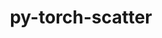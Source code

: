 ---
title: "py-torch-scatter"
layout: cache
categories: [package, develop]
meta: {"versions": ["2.1.2"], "compilers": ["apple-clang@=15.0.0", "gcc@=13.2.0"], "oss": ["ubuntu24.04", "ventura"], "platforms": ["darwin", "linux"], "targets": ["aarch64", "x86_64_v3"], "stacks": ["ml-darwin-aarch64-mps", "ml-linux-aarch64-cpu", "ml-linux-aarch64-cuda", "ml-linux-x86_64-cpu", "ml-linux-x86_64-cuda", "root"], "num_specs": 59, "num_specs_by_stack": {"root": 59, "ml-darwin-aarch64-mps": 3, "ml-linux-aarch64-cuda": 14, "ml-linux-aarch64-cpu": 13, "ml-linux-x86_64-cuda": 15, "ml-linux-x86_64-cpu": 14}}
spec_details: [{"hash": "boxiewbu3kdcynvtyvnqeqdfwe7xcotm", "compiler": "apple-clang@=15.0.0", "versions": ["2.1.2"], "os": "ventura", "platform": "darwin", "target": "aarch64", "variants": ["build_system=python_pip"], "stacks": ["root", "ml-darwin-aarch64-mps"], "size": "-", "tarball": "https://binaries.spack.io/develop/build_cache/darwin-ventura-aarch64/apple-clang-15.0.0/py-torch-scatter-2.1.2/darwin-ventura-aarch64-apple-clang-15.0.0-py-torch-scatter-2.1.2-boxiewbu3kdcynvtyvnqeqdfwe7xcotm.spack"}, {"hash": "tdsd5tk7it6pks25hpytq4qnjtkbazli", "compiler": "apple-clang@=15.0.0", "versions": ["2.1.2"], "os": "ventura", "platform": "darwin", "target": "aarch64", "variants": ["build_system=python_pip"], "stacks": ["root", "ml-darwin-aarch64-mps"], "size": "-", "tarball": "https://binaries.spack.io/develop/build_cache/darwin-ventura-aarch64/apple-clang-15.0.0/py-torch-scatter-2.1.2/darwin-ventura-aarch64-apple-clang-15.0.0-py-torch-scatter-2.1.2-tdsd5tk7it6pks25hpytq4qnjtkbazli.spack"}, {"hash": "yb2zn3h6oepxgdzbflsev52vksmpkh2f", "compiler": "apple-clang@=15.0.0", "versions": ["2.1.2"], "os": "ventura", "platform": "darwin", "target": "aarch64", "variants": ["build_system=python_pip"], "stacks": ["root", "ml-darwin-aarch64-mps"], "size": "-", "tarball": "https://binaries.spack.io/develop/build_cache/darwin-ventura-aarch64/apple-clang-15.0.0/py-torch-scatter-2.1.2/darwin-ventura-aarch64-apple-clang-15.0.0-py-torch-scatter-2.1.2-yb2zn3h6oepxgdzbflsev52vksmpkh2f.spack"}, {"hash": "25i73ufc7vhnjd53uhgwbam5nnbrghmv", "compiler": "gcc@=13.2.0", "versions": ["2.1.2"], "os": "ubuntu24.04", "platform": "linux", "target": "aarch64", "variants": ["build_system=python_pip"], "stacks": ["root", "ml-linux-aarch64-cuda"], "size": "-", "tarball": "https://binaries.spack.io/develop/build_cache/linux-ubuntu24.04-aarch64/gcc-13.2.0/py-torch-scatter-2.1.2/linux-ubuntu24.04-aarch64-gcc-13.2.0-py-torch-scatter-2.1.2-25i73ufc7vhnjd53uhgwbam5nnbrghmv.spack"}, {"hash": "3ecpi6wdvpn2tgbfjajk46fmygofoubt", "compiler": "gcc@=13.2.0", "versions": ["2.1.2"], "os": "ubuntu24.04", "platform": "linux", "target": "aarch64", "variants": ["build_system=python_pip"], "stacks": ["root", "ml-linux-aarch64-cuda"], "size": "-", "tarball": "https://binaries.spack.io/develop/build_cache/linux-ubuntu24.04-aarch64/gcc-13.2.0/py-torch-scatter-2.1.2/linux-ubuntu24.04-aarch64-gcc-13.2.0-py-torch-scatter-2.1.2-3ecpi6wdvpn2tgbfjajk46fmygofoubt.spack"}, {"hash": "4ibyblfzhm2uvepa746wsrinxtqidecp", "compiler": "gcc@=13.2.0", "versions": ["2.1.2"], "os": "ubuntu24.04", "platform": "linux", "target": "aarch64", "variants": ["build_system=python_pip"], "stacks": ["root", "ml-linux-aarch64-cpu"], "size": "-", "tarball": "https://binaries.spack.io/develop/build_cache/linux-ubuntu24.04-aarch64/gcc-13.2.0/py-torch-scatter-2.1.2/linux-ubuntu24.04-aarch64-gcc-13.2.0-py-torch-scatter-2.1.2-4ibyblfzhm2uvepa746wsrinxtqidecp.spack"}, {"hash": "5m4xihfcohbypjtcbswy7wcg74zdjhjr", "compiler": "gcc@=13.2.0", "versions": ["2.1.2"], "os": "ubuntu24.04", "platform": "linux", "target": "aarch64", "variants": ["build_system=python_pip"], "stacks": ["root", "ml-linux-aarch64-cpu"], "size": "-", "tarball": "https://binaries.spack.io/develop/build_cache/linux-ubuntu24.04-aarch64/gcc-13.2.0/py-torch-scatter-2.1.2/linux-ubuntu24.04-aarch64-gcc-13.2.0-py-torch-scatter-2.1.2-5m4xihfcohbypjtcbswy7wcg74zdjhjr.spack"}, {"hash": "6ncdflpwy7mo5ktmkauoke4ztxqclpvv", "compiler": "gcc@=13.2.0", "versions": ["2.1.2"], "os": "ubuntu24.04", "platform": "linux", "target": "aarch64", "variants": ["build_system=python_pip"], "stacks": ["root", "ml-linux-aarch64-cpu"], "size": "-", "tarball": "https://binaries.spack.io/develop/build_cache/linux-ubuntu24.04-aarch64/gcc-13.2.0/py-torch-scatter-2.1.2/linux-ubuntu24.04-aarch64-gcc-13.2.0-py-torch-scatter-2.1.2-6ncdflpwy7mo5ktmkauoke4ztxqclpvv.spack"}, {"hash": "77k2sl4bg7gtpc7yj7ynxkbtljptnhz3", "compiler": "gcc@=13.2.0", "versions": ["2.1.2"], "os": "ubuntu24.04", "platform": "linux", "target": "aarch64", "variants": ["build_system=python_pip"], "stacks": ["root", "ml-linux-aarch64-cuda"], "size": "-", "tarball": "https://binaries.spack.io/develop/build_cache/linux-ubuntu24.04-aarch64/gcc-13.2.0/py-torch-scatter-2.1.2/linux-ubuntu24.04-aarch64-gcc-13.2.0-py-torch-scatter-2.1.2-77k2sl4bg7gtpc7yj7ynxkbtljptnhz3.spack"}, {"hash": "7xpuhc6ct3aiz22q5fugi724vlxghvrj", "compiler": "gcc@=13.2.0", "versions": ["2.1.2"], "os": "ubuntu24.04", "platform": "linux", "target": "aarch64", "variants": ["build_system=python_pip"], "stacks": ["root", "ml-linux-aarch64-cuda"], "size": "-", "tarball": "https://binaries.spack.io/develop/build_cache/linux-ubuntu24.04-aarch64/gcc-13.2.0/py-torch-scatter-2.1.2/linux-ubuntu24.04-aarch64-gcc-13.2.0-py-torch-scatter-2.1.2-7xpuhc6ct3aiz22q5fugi724vlxghvrj.spack"}, {"hash": "acvwtu44bghfc7boe3ml4xtxphvkka3i", "compiler": "gcc@=13.2.0", "versions": ["2.1.2"], "os": "ubuntu24.04", "platform": "linux", "target": "aarch64", "variants": ["build_system=python_pip"], "stacks": ["root", "ml-linux-aarch64-cuda"], "size": "-", "tarball": "https://binaries.spack.io/develop/build_cache/linux-ubuntu24.04-aarch64/gcc-13.2.0/py-torch-scatter-2.1.2/linux-ubuntu24.04-aarch64-gcc-13.2.0-py-torch-scatter-2.1.2-acvwtu44bghfc7boe3ml4xtxphvkka3i.spack"}, {"hash": "ax2ubfy2zfrqjwm6wpld5rfurk7zsybc", "compiler": "gcc@=13.2.0", "versions": ["2.1.2"], "os": "ubuntu24.04", "platform": "linux", "target": "aarch64", "variants": ["build_system=python_pip"], "stacks": ["root", "ml-linux-aarch64-cuda"], "size": "-", "tarball": "https://binaries.spack.io/develop/build_cache/linux-ubuntu24.04-aarch64/gcc-13.2.0/py-torch-scatter-2.1.2/linux-ubuntu24.04-aarch64-gcc-13.2.0-py-torch-scatter-2.1.2-ax2ubfy2zfrqjwm6wpld5rfurk7zsybc.spack"}, {"hash": "bfeybodgd5mk5vs4ys62maijy7wr6ssh", "compiler": "gcc@=13.2.0", "versions": ["2.1.2"], "os": "ubuntu24.04", "platform": "linux", "target": "aarch64", "variants": ["build_system=python_pip"], "stacks": ["root", "ml-linux-aarch64-cuda"], "size": "-", "tarball": "https://binaries.spack.io/develop/build_cache/linux-ubuntu24.04-aarch64/gcc-13.2.0/py-torch-scatter-2.1.2/linux-ubuntu24.04-aarch64-gcc-13.2.0-py-torch-scatter-2.1.2-bfeybodgd5mk5vs4ys62maijy7wr6ssh.spack"}, {"hash": "bj6hzyt7cxndbmb7skj77hcgzfmwle6s", "compiler": "gcc@=13.2.0", "versions": ["2.1.2"], "os": "ubuntu24.04", "platform": "linux", "target": "aarch64", "variants": ["build_system=python_pip"], "stacks": ["root", "ml-linux-aarch64-cpu"], "size": "-", "tarball": "https://binaries.spack.io/develop/build_cache/linux-ubuntu24.04-aarch64/gcc-13.2.0/py-torch-scatter-2.1.2/linux-ubuntu24.04-aarch64-gcc-13.2.0-py-torch-scatter-2.1.2-bj6hzyt7cxndbmb7skj77hcgzfmwle6s.spack"}, {"hash": "c36am4fybuax4ljv3cffmrnkgm7detyq", "compiler": "gcc@=13.2.0", "versions": ["2.1.2"], "os": "ubuntu24.04", "platform": "linux", "target": "aarch64", "variants": ["build_system=python_pip"], "stacks": ["root", "ml-linux-aarch64-cpu"], "size": "-", "tarball": "https://binaries.spack.io/develop/build_cache/linux-ubuntu24.04-aarch64/gcc-13.2.0/py-torch-scatter-2.1.2/linux-ubuntu24.04-aarch64-gcc-13.2.0-py-torch-scatter-2.1.2-c36am4fybuax4ljv3cffmrnkgm7detyq.spack"}, {"hash": "e2lpicxtv7zbwwchixf6mw6diq4jygzq", "compiler": "gcc@=13.2.0", "versions": ["2.1.2"], "os": "ubuntu24.04", "platform": "linux", "target": "aarch64", "variants": ["build_system=python_pip"], "stacks": ["root", "ml-linux-aarch64-cuda"], "size": "-", "tarball": "https://binaries.spack.io/develop/build_cache/linux-ubuntu24.04-aarch64/gcc-13.2.0/py-torch-scatter-2.1.2/linux-ubuntu24.04-aarch64-gcc-13.2.0-py-torch-scatter-2.1.2-e2lpicxtv7zbwwchixf6mw6diq4jygzq.spack"}, {"hash": "eelhrikpqqxbgisadkrgxpq4yxqe35yp", "compiler": "gcc@=13.2.0", "versions": ["2.1.2"], "os": "ubuntu24.04", "platform": "linux", "target": "aarch64", "variants": ["build_system=python_pip"], "stacks": ["root", "ml-linux-aarch64-cpu"], "size": "-", "tarball": "https://binaries.spack.io/develop/build_cache/linux-ubuntu24.04-aarch64/gcc-13.2.0/py-torch-scatter-2.1.2/linux-ubuntu24.04-aarch64-gcc-13.2.0-py-torch-scatter-2.1.2-eelhrikpqqxbgisadkrgxpq4yxqe35yp.spack"}, {"hash": "fgtizutujl5sh5o4lgamptlqdqnatgnp", "compiler": "gcc@=13.2.0", "versions": ["2.1.2"], "os": "ubuntu24.04", "platform": "linux", "target": "aarch64", "variants": ["build_system=python_pip"], "stacks": ["root", "ml-linux-aarch64-cuda"], "size": "-", "tarball": "https://binaries.spack.io/develop/build_cache/linux-ubuntu24.04-aarch64/gcc-13.2.0/py-torch-scatter-2.1.2/linux-ubuntu24.04-aarch64-gcc-13.2.0-py-torch-scatter-2.1.2-fgtizutujl5sh5o4lgamptlqdqnatgnp.spack"}, {"hash": "fmekx3nzr3viytkrqiksmjnsxyeov5yb", "compiler": "gcc@=13.2.0", "versions": ["2.1.2"], "os": "ubuntu24.04", "platform": "linux", "target": "aarch64", "variants": ["build_system=python_pip"], "stacks": ["root", "ml-linux-aarch64-cuda"], "size": "-", "tarball": "https://binaries.spack.io/develop/build_cache/linux-ubuntu24.04-aarch64/gcc-13.2.0/py-torch-scatter-2.1.2/linux-ubuntu24.04-aarch64-gcc-13.2.0-py-torch-scatter-2.1.2-fmekx3nzr3viytkrqiksmjnsxyeov5yb.spack"}, {"hash": "i4tz7vdnoxacl2vr5u3mbfe6mzfzzv5y", "compiler": "gcc@=13.2.0", "versions": ["2.1.2"], "os": "ubuntu24.04", "platform": "linux", "target": "aarch64", "variants": ["build_system=python_pip"], "stacks": ["root", "ml-linux-aarch64-cpu"], "size": "-", "tarball": "https://binaries.spack.io/develop/build_cache/linux-ubuntu24.04-aarch64/gcc-13.2.0/py-torch-scatter-2.1.2/linux-ubuntu24.04-aarch64-gcc-13.2.0-py-torch-scatter-2.1.2-i4tz7vdnoxacl2vr5u3mbfe6mzfzzv5y.spack"}, {"hash": "iqryf4trf2gop4l7s3avuhvdr3fqdsbw", "compiler": "gcc@=13.2.0", "versions": ["2.1.2"], "os": "ubuntu24.04", "platform": "linux", "target": "aarch64", "variants": ["build_system=python_pip"], "stacks": ["root", "ml-linux-aarch64-cpu"], "size": "-", "tarball": "https://binaries.spack.io/develop/build_cache/linux-ubuntu24.04-aarch64/gcc-13.2.0/py-torch-scatter-2.1.2/linux-ubuntu24.04-aarch64-gcc-13.2.0-py-torch-scatter-2.1.2-iqryf4trf2gop4l7s3avuhvdr3fqdsbw.spack"}, {"hash": "mhdw7duznwtybqerxbifkge3w7eyrilz", "compiler": "gcc@=13.2.0", "versions": ["2.1.2"], "os": "ubuntu24.04", "platform": "linux", "target": "aarch64", "variants": ["build_system=python_pip"], "stacks": ["root", "ml-linux-aarch64-cpu"], "size": "-", "tarball": "https://binaries.spack.io/develop/build_cache/linux-ubuntu24.04-aarch64/gcc-13.2.0/py-torch-scatter-2.1.2/linux-ubuntu24.04-aarch64-gcc-13.2.0-py-torch-scatter-2.1.2-mhdw7duznwtybqerxbifkge3w7eyrilz.spack"}, {"hash": "p52j54hevmggr6ynabwgdnn7ulkq4zvg", "compiler": "gcc@=13.2.0", "versions": ["2.1.2"], "os": "ubuntu24.04", "platform": "linux", "target": "aarch64", "variants": ["build_system=python_pip"], "stacks": ["root", "ml-linux-aarch64-cpu"], "size": "-", "tarball": "https://binaries.spack.io/develop/build_cache/linux-ubuntu24.04-aarch64/gcc-13.2.0/py-torch-scatter-2.1.2/linux-ubuntu24.04-aarch64-gcc-13.2.0-py-torch-scatter-2.1.2-p52j54hevmggr6ynabwgdnn7ulkq4zvg.spack"}, {"hash": "pjcklmzgqbjwikp5thsanney34ckugsp", "compiler": "gcc@=13.2.0", "versions": ["2.1.2"], "os": "ubuntu24.04", "platform": "linux", "target": "aarch64", "variants": ["build_system=python_pip"], "stacks": ["root", "ml-linux-aarch64-cpu"], "size": "-", "tarball": "https://binaries.spack.io/develop/build_cache/linux-ubuntu24.04-aarch64/gcc-13.2.0/py-torch-scatter-2.1.2/linux-ubuntu24.04-aarch64-gcc-13.2.0-py-torch-scatter-2.1.2-pjcklmzgqbjwikp5thsanney34ckugsp.spack"}, {"hash": "ployvn63wcbbj4wjxayrko3vwqv7b5qo", "compiler": "gcc@=13.2.0", "versions": ["2.1.2"], "os": "ubuntu24.04", "platform": "linux", "target": "aarch64", "variants": ["build_system=python_pip"], "stacks": ["root", "ml-linux-aarch64-cpu"], "size": "-", "tarball": "https://binaries.spack.io/develop/build_cache/linux-ubuntu24.04-aarch64/gcc-13.2.0/py-torch-scatter-2.1.2/linux-ubuntu24.04-aarch64-gcc-13.2.0-py-torch-scatter-2.1.2-ployvn63wcbbj4wjxayrko3vwqv7b5qo.spack"}, {"hash": "qdcxsk2ndhoal6ltb3my4pysxgc2c5rz", "compiler": "gcc@=13.2.0", "versions": ["2.1.2"], "os": "ubuntu24.04", "platform": "linux", "target": "aarch64", "variants": ["build_system=python_pip"], "stacks": ["root", "ml-linux-aarch64-cuda"], "size": "-", "tarball": "https://binaries.spack.io/develop/build_cache/linux-ubuntu24.04-aarch64/gcc-13.2.0/py-torch-scatter-2.1.2/linux-ubuntu24.04-aarch64-gcc-13.2.0-py-torch-scatter-2.1.2-qdcxsk2ndhoal6ltb3my4pysxgc2c5rz.spack"}, {"hash": "seh2wny764umjgdhemuqb46cuvwc5ms3", "compiler": "gcc@=13.2.0", "versions": ["2.1.2"], "os": "ubuntu24.04", "platform": "linux", "target": "aarch64", "variants": ["build_system=python_pip"], "stacks": ["root", "ml-linux-aarch64-cpu"], "size": "-", "tarball": "https://binaries.spack.io/develop/build_cache/linux-ubuntu24.04-aarch64/gcc-13.2.0/py-torch-scatter-2.1.2/linux-ubuntu24.04-aarch64-gcc-13.2.0-py-torch-scatter-2.1.2-seh2wny764umjgdhemuqb46cuvwc5ms3.spack"}, {"hash": "uigsqtv4ud2eix5dpcsi4wdhuzjqum7o", "compiler": "gcc@=13.2.0", "versions": ["2.1.2"], "os": "ubuntu24.04", "platform": "linux", "target": "aarch64", "variants": ["build_system=python_pip"], "stacks": ["root", "ml-linux-aarch64-cuda"], "size": "-", "tarball": "https://binaries.spack.io/develop/build_cache/linux-ubuntu24.04-aarch64/gcc-13.2.0/py-torch-scatter-2.1.2/linux-ubuntu24.04-aarch64-gcc-13.2.0-py-torch-scatter-2.1.2-uigsqtv4ud2eix5dpcsi4wdhuzjqum7o.spack"}, {"hash": "vx6qlq4g2lukkxgeasegv2wsjq3ux3zi", "compiler": "gcc@=13.2.0", "versions": ["2.1.2"], "os": "ubuntu24.04", "platform": "linux", "target": "aarch64", "variants": ["build_system=python_pip"], "stacks": ["root", "ml-linux-aarch64-cuda"], "size": "-", "tarball": "https://binaries.spack.io/develop/build_cache/linux-ubuntu24.04-aarch64/gcc-13.2.0/py-torch-scatter-2.1.2/linux-ubuntu24.04-aarch64-gcc-13.2.0-py-torch-scatter-2.1.2-vx6qlq4g2lukkxgeasegv2wsjq3ux3zi.spack"}, {"hash": "w7ea7tu4qdupx55r2rpynr5kvfvinx4u", "compiler": "gcc@=13.2.0", "versions": ["2.1.2"], "os": "ubuntu24.04", "platform": "linux", "target": "aarch64", "variants": ["build_system=python_pip"], "stacks": ["root", "ml-linux-aarch64-cuda"], "size": "-", "tarball": "https://binaries.spack.io/develop/build_cache/linux-ubuntu24.04-aarch64/gcc-13.2.0/py-torch-scatter-2.1.2/linux-ubuntu24.04-aarch64-gcc-13.2.0-py-torch-scatter-2.1.2-w7ea7tu4qdupx55r2rpynr5kvfvinx4u.spack"}, {"hash": "3qb4ng6cv4iivjkfsgpdxn63rasumdos", "compiler": "gcc@=13.2.0", "versions": ["2.1.2"], "os": "ubuntu24.04", "platform": "linux", "target": "x86_64_v3", "variants": ["build_system=python_pip"], "stacks": ["ml-linux-x86_64-cuda", "root"], "size": "-", "tarball": "https://binaries.spack.io/develop/build_cache/linux-ubuntu24.04-x86_64_v3/gcc-13.2.0/py-torch-scatter-2.1.2/linux-ubuntu24.04-x86_64_v3-gcc-13.2.0-py-torch-scatter-2.1.2-3qb4ng6cv4iivjkfsgpdxn63rasumdos.spack"}, {"hash": "4ccjnshns6m6qiu52toqyi5forcq7my3", "compiler": "gcc@=13.2.0", "versions": ["2.1.2"], "os": "ubuntu24.04", "platform": "linux", "target": "x86_64_v3", "variants": ["build_system=python_pip"], "stacks": ["ml-linux-x86_64-cpu", "root"], "size": "-", "tarball": "https://binaries.spack.io/develop/build_cache/linux-ubuntu24.04-x86_64_v3/gcc-13.2.0/py-torch-scatter-2.1.2/linux-ubuntu24.04-x86_64_v3-gcc-13.2.0-py-torch-scatter-2.1.2-4ccjnshns6m6qiu52toqyi5forcq7my3.spack"}, {"hash": "4ev4lfeqtihb7cza26uy7xps5ltfoivt", "compiler": "gcc@=13.2.0", "versions": ["2.1.2"], "os": "ubuntu24.04", "platform": "linux", "target": "x86_64_v3", "variants": ["build_system=python_pip"], "stacks": ["ml-linux-x86_64-cuda", "root"], "size": "-", "tarball": "https://binaries.spack.io/develop/build_cache/linux-ubuntu24.04-x86_64_v3/gcc-13.2.0/py-torch-scatter-2.1.2/linux-ubuntu24.04-x86_64_v3-gcc-13.2.0-py-torch-scatter-2.1.2-4ev4lfeqtihb7cza26uy7xps5ltfoivt.spack"}, {"hash": "4ho4byscfhfjpigw5ozhbyb3f7ydgalg", "compiler": "gcc@=13.2.0", "versions": ["2.1.2"], "os": "ubuntu24.04", "platform": "linux", "target": "x86_64_v3", "variants": ["build_system=python_pip"], "stacks": ["ml-linux-x86_64-cpu", "root"], "size": "-", "tarball": "https://binaries.spack.io/develop/build_cache/linux-ubuntu24.04-x86_64_v3/gcc-13.2.0/py-torch-scatter-2.1.2/linux-ubuntu24.04-x86_64_v3-gcc-13.2.0-py-torch-scatter-2.1.2-4ho4byscfhfjpigw5ozhbyb3f7ydgalg.spack"}, {"hash": "5ezupiflpbnah2yz2bg5s63ncyayotuh", "compiler": "gcc@=13.2.0", "versions": ["2.1.2"], "os": "ubuntu24.04", "platform": "linux", "target": "x86_64_v3", "variants": ["build_system=python_pip"], "stacks": ["ml-linux-x86_64-cpu", "root"], "size": "-", "tarball": "https://binaries.spack.io/develop/build_cache/linux-ubuntu24.04-x86_64_v3/gcc-13.2.0/py-torch-scatter-2.1.2/linux-ubuntu24.04-x86_64_v3-gcc-13.2.0-py-torch-scatter-2.1.2-5ezupiflpbnah2yz2bg5s63ncyayotuh.spack"}, {"hash": "6p6t6ndmaxjmhwk7u5oxmovdk7kmiypd", "compiler": "gcc@=13.2.0", "versions": ["2.1.2"], "os": "ubuntu24.04", "platform": "linux", "target": "x86_64_v3", "variants": ["build_system=python_pip"], "stacks": ["ml-linux-x86_64-cuda", "root"], "size": "-", "tarball": "https://binaries.spack.io/develop/build_cache/linux-ubuntu24.04-x86_64_v3/gcc-13.2.0/py-torch-scatter-2.1.2/linux-ubuntu24.04-x86_64_v3-gcc-13.2.0-py-torch-scatter-2.1.2-6p6t6ndmaxjmhwk7u5oxmovdk7kmiypd.spack"}, {"hash": "cf4az2uorsmxfuhjkxwywuqqofs4dn5n", "compiler": "gcc@=13.2.0", "versions": ["2.1.2"], "os": "ubuntu24.04", "platform": "linux", "target": "x86_64_v3", "variants": ["build_system=python_pip"], "stacks": ["ml-linux-x86_64-cuda", "root"], "size": "-", "tarball": "https://binaries.spack.io/develop/build_cache/linux-ubuntu24.04-x86_64_v3/gcc-13.2.0/py-torch-scatter-2.1.2/linux-ubuntu24.04-x86_64_v3-gcc-13.2.0-py-torch-scatter-2.1.2-cf4az2uorsmxfuhjkxwywuqqofs4dn5n.spack"}, {"hash": "d7igx7oq7aqriygaufobm2oxday726wx", "compiler": "gcc@=13.2.0", "versions": ["2.1.2"], "os": "ubuntu24.04", "platform": "linux", "target": "x86_64_v3", "variants": ["build_system=python_pip"], "stacks": ["ml-linux-x86_64-cpu", "root"], "size": "-", "tarball": "https://binaries.spack.io/develop/build_cache/linux-ubuntu24.04-x86_64_v3/gcc-13.2.0/py-torch-scatter-2.1.2/linux-ubuntu24.04-x86_64_v3-gcc-13.2.0-py-torch-scatter-2.1.2-d7igx7oq7aqriygaufobm2oxday726wx.spack"}, {"hash": "djriakbcja4grfl5n2znmwhhhzzw3q34", "compiler": "gcc@=13.2.0", "versions": ["2.1.2"], "os": "ubuntu24.04", "platform": "linux", "target": "x86_64_v3", "variants": ["build_system=python_pip"], "stacks": ["ml-linux-x86_64-cpu", "root"], "size": "-", "tarball": "https://binaries.spack.io/develop/build_cache/linux-ubuntu24.04-x86_64_v3/gcc-13.2.0/py-torch-scatter-2.1.2/linux-ubuntu24.04-x86_64_v3-gcc-13.2.0-py-torch-scatter-2.1.2-djriakbcja4grfl5n2znmwhhhzzw3q34.spack"}, {"hash": "dlqlq47ij2ivpfqiqvqrhusmjx6oedte", "compiler": "gcc@=13.2.0", "versions": ["2.1.2"], "os": "ubuntu24.04", "platform": "linux", "target": "x86_64_v3", "variants": ["build_system=python_pip"], "stacks": ["ml-linux-x86_64-cpu", "root"], "size": "-", "tarball": "https://binaries.spack.io/develop/build_cache/linux-ubuntu24.04-x86_64_v3/gcc-13.2.0/py-torch-scatter-2.1.2/linux-ubuntu24.04-x86_64_v3-gcc-13.2.0-py-torch-scatter-2.1.2-dlqlq47ij2ivpfqiqvqrhusmjx6oedte.spack"}, {"hash": "dyyoj6ejyacagvkl74feiwqnts34lo2a", "compiler": "gcc@=13.2.0", "versions": ["2.1.2"], "os": "ubuntu24.04", "platform": "linux", "target": "x86_64_v3", "variants": ["build_system=python_pip"], "stacks": ["ml-linux-x86_64-cuda", "root"], "size": "-", "tarball": "https://binaries.spack.io/develop/build_cache/linux-ubuntu24.04-x86_64_v3/gcc-13.2.0/py-torch-scatter-2.1.2/linux-ubuntu24.04-x86_64_v3-gcc-13.2.0-py-torch-scatter-2.1.2-dyyoj6ejyacagvkl74feiwqnts34lo2a.spack"}, {"hash": "flrkpg2sw2q3whwmh3afkgcrd5xxvpkd", "compiler": "gcc@=13.2.0", "versions": ["2.1.2"], "os": "ubuntu24.04", "platform": "linux", "target": "x86_64_v3", "variants": ["build_system=python_pip"], "stacks": ["ml-linux-x86_64-cpu", "root"], "size": "-", "tarball": "https://binaries.spack.io/develop/build_cache/linux-ubuntu24.04-x86_64_v3/gcc-13.2.0/py-torch-scatter-2.1.2/linux-ubuntu24.04-x86_64_v3-gcc-13.2.0-py-torch-scatter-2.1.2-flrkpg2sw2q3whwmh3afkgcrd5xxvpkd.spack"}, {"hash": "iinbcgxtn3f5onb7ikxgv2srlrwkyldp", "compiler": "gcc@=13.2.0", "versions": ["2.1.2"], "os": "ubuntu24.04", "platform": "linux", "target": "x86_64_v3", "variants": ["build_system=python_pip"], "stacks": ["ml-linux-x86_64-cuda", "root"], "size": "-", "tarball": "https://binaries.spack.io/develop/build_cache/linux-ubuntu24.04-x86_64_v3/gcc-13.2.0/py-torch-scatter-2.1.2/linux-ubuntu24.04-x86_64_v3-gcc-13.2.0-py-torch-scatter-2.1.2-iinbcgxtn3f5onb7ikxgv2srlrwkyldp.spack"}, {"hash": "jum4kszex3j5xga6vso66l53hxc33sjj", "compiler": "gcc@=13.2.0", "versions": ["2.1.2"], "os": "ubuntu24.04", "platform": "linux", "target": "x86_64_v3", "variants": ["build_system=python_pip"], "stacks": ["ml-linux-x86_64-cpu", "root"], "size": "-", "tarball": "https://binaries.spack.io/develop/build_cache/linux-ubuntu24.04-x86_64_v3/gcc-13.2.0/py-torch-scatter-2.1.2/linux-ubuntu24.04-x86_64_v3-gcc-13.2.0-py-torch-scatter-2.1.2-jum4kszex3j5xga6vso66l53hxc33sjj.spack"}, {"hash": "jvhumli3auqtr46eokumqbae27ibquy3", "compiler": "gcc@=13.2.0", "versions": ["2.1.2"], "os": "ubuntu24.04", "platform": "linux", "target": "x86_64_v3", "variants": ["build_system=python_pip"], "stacks": ["ml-linux-x86_64-cuda", "root"], "size": "-", "tarball": "https://binaries.spack.io/develop/build_cache/linux-ubuntu24.04-x86_64_v3/gcc-13.2.0/py-torch-scatter-2.1.2/linux-ubuntu24.04-x86_64_v3-gcc-13.2.0-py-torch-scatter-2.1.2-jvhumli3auqtr46eokumqbae27ibquy3.spack"}, {"hash": "kqhj3nvdfjwl5qzhcrgcj3uwx3lsqm6s", "compiler": "gcc@=13.2.0", "versions": ["2.1.2"], "os": "ubuntu24.04", "platform": "linux", "target": "x86_64_v3", "variants": ["build_system=python_pip"], "stacks": ["ml-linux-x86_64-cuda", "root"], "size": "-", "tarball": "https://binaries.spack.io/develop/build_cache/linux-ubuntu24.04-x86_64_v3/gcc-13.2.0/py-torch-scatter-2.1.2/linux-ubuntu24.04-x86_64_v3-gcc-13.2.0-py-torch-scatter-2.1.2-kqhj3nvdfjwl5qzhcrgcj3uwx3lsqm6s.spack"}, {"hash": "neb2rpcclkr6bfoylx7pvfhxe7aiibrw", "compiler": "gcc@=13.2.0", "versions": ["2.1.2"], "os": "ubuntu24.04", "platform": "linux", "target": "x86_64_v3", "variants": ["build_system=python_pip"], "stacks": ["ml-linux-x86_64-cpu", "root"], "size": "-", "tarball": "https://binaries.spack.io/develop/build_cache/linux-ubuntu24.04-x86_64_v3/gcc-13.2.0/py-torch-scatter-2.1.2/linux-ubuntu24.04-x86_64_v3-gcc-13.2.0-py-torch-scatter-2.1.2-neb2rpcclkr6bfoylx7pvfhxe7aiibrw.spack"}, {"hash": "ot4cr57urfb5q2kw2kaiwpv7fecb5zmm", "compiler": "gcc@=13.2.0", "versions": ["2.1.2"], "os": "ubuntu24.04", "platform": "linux", "target": "x86_64_v3", "variants": ["build_system=python_pip"], "stacks": ["ml-linux-x86_64-cuda", "root"], "size": "-", "tarball": "https://binaries.spack.io/develop/build_cache/linux-ubuntu24.04-x86_64_v3/gcc-13.2.0/py-torch-scatter-2.1.2/linux-ubuntu24.04-x86_64_v3-gcc-13.2.0-py-torch-scatter-2.1.2-ot4cr57urfb5q2kw2kaiwpv7fecb5zmm.spack"}, {"hash": "qo7etjakwt6b5teqor7pidsa33v7sa6x", "compiler": "gcc@=13.2.0", "versions": ["2.1.2"], "os": "ubuntu24.04", "platform": "linux", "target": "x86_64_v3", "variants": ["build_system=python_pip"], "stacks": ["ml-linux-x86_64-cuda", "root"], "size": "-", "tarball": "https://binaries.spack.io/develop/build_cache/linux-ubuntu24.04-x86_64_v3/gcc-13.2.0/py-torch-scatter-2.1.2/linux-ubuntu24.04-x86_64_v3-gcc-13.2.0-py-torch-scatter-2.1.2-qo7etjakwt6b5teqor7pidsa33v7sa6x.spack"}, {"hash": "qqbrnykyckziatsemtmx5noucpvptazh", "compiler": "gcc@=13.2.0", "versions": ["2.1.2"], "os": "ubuntu24.04", "platform": "linux", "target": "x86_64_v3", "variants": ["build_system=python_pip"], "stacks": ["ml-linux-x86_64-cuda", "root"], "size": "-", "tarball": "https://binaries.spack.io/develop/build_cache/linux-ubuntu24.04-x86_64_v3/gcc-13.2.0/py-torch-scatter-2.1.2/linux-ubuntu24.04-x86_64_v3-gcc-13.2.0-py-torch-scatter-2.1.2-qqbrnykyckziatsemtmx5noucpvptazh.spack"}, {"hash": "qrl6jn2xwk5qz3e262gfllnchkaqnyyt", "compiler": "gcc@=13.2.0", "versions": ["2.1.2"], "os": "ubuntu24.04", "platform": "linux", "target": "x86_64_v3", "variants": ["build_system=python_pip"], "stacks": ["ml-linux-x86_64-cpu", "root"], "size": "-", "tarball": "https://binaries.spack.io/develop/build_cache/linux-ubuntu24.04-x86_64_v3/gcc-13.2.0/py-torch-scatter-2.1.2/linux-ubuntu24.04-x86_64_v3-gcc-13.2.0-py-torch-scatter-2.1.2-qrl6jn2xwk5qz3e262gfllnchkaqnyyt.spack"}, {"hash": "rrk7zsasegpp4k73ea4x7yknpf6ddpld", "compiler": "gcc@=13.2.0", "versions": ["2.1.2"], "os": "ubuntu24.04", "platform": "linux", "target": "x86_64_v3", "variants": ["build_system=python_pip"], "stacks": ["ml-linux-x86_64-cpu", "root"], "size": "-", "tarball": "https://binaries.spack.io/develop/build_cache/linux-ubuntu24.04-x86_64_v3/gcc-13.2.0/py-torch-scatter-2.1.2/linux-ubuntu24.04-x86_64_v3-gcc-13.2.0-py-torch-scatter-2.1.2-rrk7zsasegpp4k73ea4x7yknpf6ddpld.spack"}, {"hash": "sskqttiz7mfkeldbrieshhkdkkysuey7", "compiler": "gcc@=13.2.0", "versions": ["2.1.2"], "os": "ubuntu24.04", "platform": "linux", "target": "x86_64_v3", "variants": ["build_system=python_pip"], "stacks": ["ml-linux-x86_64-cuda", "root"], "size": "-", "tarball": "https://binaries.spack.io/develop/build_cache/linux-ubuntu24.04-x86_64_v3/gcc-13.2.0/py-torch-scatter-2.1.2/linux-ubuntu24.04-x86_64_v3-gcc-13.2.0-py-torch-scatter-2.1.2-sskqttiz7mfkeldbrieshhkdkkysuey7.spack"}, {"hash": "sv7cjnh7opocx462j4ba55gvnnl4cbut", "compiler": "gcc@=13.2.0", "versions": ["2.1.2"], "os": "ubuntu24.04", "platform": "linux", "target": "x86_64_v3", "variants": ["build_system=python_pip"], "stacks": ["ml-linux-x86_64-cpu", "root"], "size": "-", "tarball": "https://binaries.spack.io/develop/build_cache/linux-ubuntu24.04-x86_64_v3/gcc-13.2.0/py-torch-scatter-2.1.2/linux-ubuntu24.04-x86_64_v3-gcc-13.2.0-py-torch-scatter-2.1.2-sv7cjnh7opocx462j4ba55gvnnl4cbut.spack"}, {"hash": "sz27rm4hshfxc53dscc3r4774txefdhx", "compiler": "gcc@=13.2.0", "versions": ["2.1.2"], "os": "ubuntu24.04", "platform": "linux", "target": "x86_64_v3", "variants": ["build_system=python_pip"], "stacks": ["ml-linux-x86_64-cuda", "root"], "size": "-", "tarball": "https://binaries.spack.io/develop/build_cache/linux-ubuntu24.04-x86_64_v3/gcc-13.2.0/py-torch-scatter-2.1.2/linux-ubuntu24.04-x86_64_v3-gcc-13.2.0-py-torch-scatter-2.1.2-sz27rm4hshfxc53dscc3r4774txefdhx.spack"}, {"hash": "t3gsiwrp3zsi76edxq2gjsgrpkfmsdhd", "compiler": "gcc@=13.2.0", "versions": ["2.1.2"], "os": "ubuntu24.04", "platform": "linux", "target": "x86_64_v3", "variants": ["build_system=python_pip"], "stacks": ["ml-linux-x86_64-cuda", "root"], "size": "-", "tarball": "https://binaries.spack.io/develop/build_cache/linux-ubuntu24.04-x86_64_v3/gcc-13.2.0/py-torch-scatter-2.1.2/linux-ubuntu24.04-x86_64_v3-gcc-13.2.0-py-torch-scatter-2.1.2-t3gsiwrp3zsi76edxq2gjsgrpkfmsdhd.spack"}, {"hash": "td7vkxobrto4sbhu7su7kjtncfyj22fk", "compiler": "gcc@=13.2.0", "versions": ["2.1.2"], "os": "ubuntu24.04", "platform": "linux", "target": "x86_64_v3", "variants": ["build_system=python_pip"], "stacks": ["ml-linux-x86_64-cpu", "root"], "size": "-", "tarball": "https://binaries.spack.io/develop/build_cache/linux-ubuntu24.04-x86_64_v3/gcc-13.2.0/py-torch-scatter-2.1.2/linux-ubuntu24.04-x86_64_v3-gcc-13.2.0-py-torch-scatter-2.1.2-td7vkxobrto4sbhu7su7kjtncfyj22fk.spack"}, {"hash": "uq73zhmjdh4xbuphj32ny4uipfe2wuf3", "compiler": "gcc@=13.2.0", "versions": ["2.1.2"], "os": "ubuntu24.04", "platform": "linux", "target": "x86_64_v3", "variants": ["build_system=python_pip"], "stacks": ["ml-linux-x86_64-cuda", "root"], "size": "-", "tarball": "https://binaries.spack.io/develop/build_cache/linux-ubuntu24.04-x86_64_v3/gcc-13.2.0/py-torch-scatter-2.1.2/linux-ubuntu24.04-x86_64_v3-gcc-13.2.0-py-torch-scatter-2.1.2-uq73zhmjdh4xbuphj32ny4uipfe2wuf3.spack"}, {"hash": "uxa3qclh36phjq53iteejsen76kufrnk", "compiler": "gcc@=13.2.0", "versions": ["2.1.2"], "os": "ubuntu24.04", "platform": "linux", "target": "x86_64_v3", "variants": ["build_system=python_pip"], "stacks": ["ml-linux-x86_64-cpu", "root"], "size": "-", "tarball": "https://binaries.spack.io/develop/build_cache/linux-ubuntu24.04-x86_64_v3/gcc-13.2.0/py-torch-scatter-2.1.2/linux-ubuntu24.04-x86_64_v3-gcc-13.2.0-py-torch-scatter-2.1.2-uxa3qclh36phjq53iteejsen76kufrnk.spack"}]
---